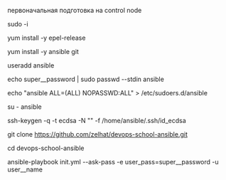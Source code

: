 первоначальная подготовка на control node

sudo -i

yum install -y epel-release

yum install -y ansible git

useradd ansible

echo super__password | sudo passwd --stdin ansible

echo "ansible ALL=(ALL) NOPASSWD:ALL" > /etc/sudoers.d/ansible

su - ansible

ssh-keygen -q -t ecdsa -N "" -f /home/ansible/.ssh/id_ecdsa

git clone https://github.com/zelhat/devops-school-ansible.git

cd devops-school-ansible

ansible-playbook init.yml --ask-pass -e user_pass=super__password -u user__name
